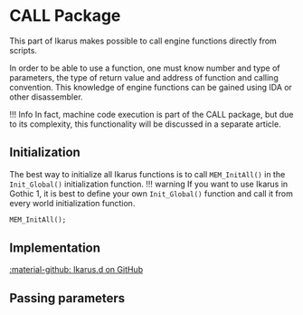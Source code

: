# CALL Package
This part of Ikarus makes possible to call engine functions directly from scripts.

In order to be able to use a function, one must know number and type of parameters, the type of return value and address of function and calling convention.
This knowledge of engine functions can be gained using IDA or other disassembler.

!!! Info
    In fact, machine code execution is part of the CALL package, but due to its complexity, this functionality will be discussed in a separate article.

## Initialization
The best way to initialize all Ikarus functions is to call `MEM_InitAll()` in the `Init_Global()` initialization function. 
!!! warning
    If you want to use Ikarus in Gothic 1, it is best to define your own `Init_Global()` function and call it from every world initialization function.

```dae
MEM_InitAll();
```

## Implementation
[:material-github: Ikarus.d on GitHub](https://github.com/Lehona/Ikarus/blob/master/Ikarus.d#L1269)

## Passing parameters
